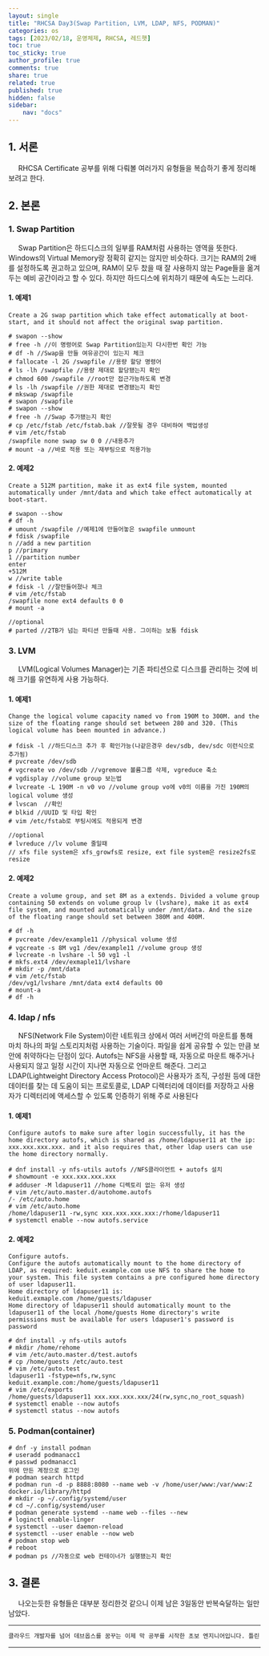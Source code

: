 ```yaml
---
layout: single
title: "RHCSA Day3(Swap Partition, LVM, LDAP, NFS, PODMAN)"
categories: os
tags: [2023/02/18, 운영체제, RHCSA, 레드햇]
toc: true
toc_sticky: true
author_profile: true
comments: true
share: true
related: true
published: true
hidden: false
sidebar: 
    nav: "docs"
---
```


## 1. 서론  

&nbsp;&nbsp;&nbsp;&nbsp; RHCSA Certificate 공부를 위해 다뤄볼 여러가지 유형들을 복습하기 좋게 정리해보려고 한다.

## 2. 본론  

### 1. Swap Partition

&nbsp;&nbsp;&nbsp;&nbsp; Swap Partition은 하드디스크의 일부를 RAM처럼 사용하는 영역을 뜻한다. Windows의 Virtual Memory랑 정확히 같지는 않지만 비슷하다. 크기는 RAM의 2배를 설정하도록 권고하고 있으며, RAM이 모두 찼을 때 잘 사용하지 않는 Page들을 옮겨두는 예비 공간이라고 할 수 있다. 하지만 하드디스에 위치하기 때문에 속도는 느리다.

#### 1. 예제1

```
Create a 2G swap partition which take effect automatically at boot-start, and it should not affect the original swap partition.
```

```
# swapon --show
# free -h //이 명령어로 Swap Partition있는지 다시한번 확인 가능
# df -h //Swap을 만들 여유공간이 있는지 체크
# fallocate -l 2G /swapfile //용량 할당 명령어
# ls -lh /swapfile //용량 제대로 할당됐는지 확인
# chmod 600 /swapfile //root만 접근가능하도록 변경
# ls -lh /swapfile //권한 제대로 변경됐는지 확인
# mkswap /swapfile
# swapon /swapfile
# swapon --show
# free -h //Swap 추가됐는지 확인
# cp /etc/fstab /etc/fstab.bak //잘못될 경우 대비하여 백업생성
# vim /etc/fstab
/swapfile none swap sw 0 0 //내용추가
# mount -a //바로 적용 또는 재부팅으로 적용가능
```

#### 2. 예제2

```
Create a 512M partition, make it as ext4 file system, mounted automatically under /mnt/data and which take effect automatically at boot-start.
```

```
# swapon --show
# df -h
# umount /swapfile //예제1에 만들어놓은 swapfile unmount
# fdisk /swapfile 
n //add a new partition
p //primary
1 //partition number
enter
+512M
w //write table 
# fdisk -l //잘만들어졌나 체크
# vim /etc/fstab
/swapfile none ext4 defaults 0 0
# mount -a
```

```
//optional
# parted //2TB가 넘는 파티션 만들때 사용. 그이하는 보통 fdisk
```

### 3. LVM

&nbsp;&nbsp;&nbsp;&nbsp; LVM(Logical Volumes Manager)는 기존 파티션으로 디스크를 관리하는 것에 비해 크기를 유연하게 사용 가능하다.

#### 1. 예제1

```
Change the logical volume capacity named vo from 190M to 300M. and the size of the floating range should set between 280 and 320. (This logical volume has been mounted in advance.)
```

```
# fdisk -l //하드디스크 추가 후 확인가능(나같은경우 dev/sdb, dev/sdc 이런식으로 추가됨)
# pvcreate /dev/sdb
# vgcreate vo /dev/sdb //vgremove 볼륨그룹 삭제, vgreduce 축소
# vgdisplay //volume group 보는법
# lvcreate -L 190M -n v0 vo //volume group vo에 v0의 이름을 가진 190M의 logical volume 생성
# lvscan  //확인
# blkid //UUID 및 타입 확인
# vim /etc/fstab로 부팅시에도 적용되게 변경 
```

```
//optional
# lvreduce //lv volume 줄일때
// xfs file system은 xfs_growfs로 resize, ext file system은 resize2fs로 resize
```

#### 2. 예제2

```
Create a volume group, and set 8M as a extends. Divided a volume group containing 50 extends on volume group lv (lvshare), make it as ext4 file system, and mounted automatically under /mnt/data. And the size of the floating range should set between 380M and 400M.
```

```
# df -h
# pvcreate /dev/example11 //physical volume 생성
# vgcreate -s 8M vg1 /dev/example11 //volume group 생성
# lvcreate -n lvshare -l 50 vg1 -l 
# mkfs.ext4 /dev/exmaple11/lvshare
# mkdir -p /mnt/data
# vim /etc/fstab
/dev/vg1/lvshare /mnt/data ext4 defaults 00
# mount-a
# df -h
```

### 4. ldap / nfs

&nbsp;&nbsp;&nbsp;&nbsp; NFS(Network File System)이란 네트워크 상에서 여러 서버간의 마운트를 통해 마치 하나의 파일 스토리지처럼 사용하는 기술이다. 파일을 쉽게 공유할 수 있는 만큼 보안에 취약하다는 단점이 있다. Autofs는 NFS을 사용할 때, 자동으로 마운트 해주거나 사용되지 않고 일정 시간이 지나면 자동으로 언마운트 해준다. 그리고 LDAP(Lightweight Directory Access Protocol)은 사용자가 조직, 구성원 등에 대한 데이터를 찾는 데 도움이 되는 프로토콜로, LDAP 디렉터리에 데이터를 저장하고 사용자가 디렉터리에 액세스할 수 있도록 인증하기 위해 주로 사용된다

#### 1. 예제1

```
Configure autofs to make sure after login successfully, it has the home directory autofs, which is shared as /home/ldapuser11 at the ip: xxx.xxx.xxx.xxx. and it also requires that, other ldap users can use the home directory normally.
```

```
# dnf install -y nfs-utils autofs //NFS클라이언트 + autofs 설치
# showmount -e xxx.xxx.xxx.xxx 
# adduser -M ldapuser11 //home 디렉토리 없는 유저 생성
# vim /etc/auto.master.d/autohome.autofs
/- /etc/auto.home
# vim /etc/auto.home
/home/ldapuser11 -rw,sync xxx.xxx.xxx.xxx:/rhome/ldapuser11
# systemctl enable --now autofs.service
```

#### 2. 예제2

```
Configure autofs.
Configure the autofs automatically mount to the home directory of LDAP, as required: keduit.example.com use NFS to share the home to your system. This file system contains a pre configured home directory of user ldapuser11.
Home directory of ldapuser11 is:
keduit.exmaple.com /home/guests/ldapuser
Home directory of ldapuser11 should automatically mount to the ldapuser11 of the local /home/guests Home directory's write permissions must be available for users ldapuser1's password is password
```

```
# dnf install -y nfs-utils autofs 
# mkdir /home/rehome
# vim /etc/auto.master.d/test.autofs
# cp /home/guests /etc/auto.test
# vim /etc/auto.test
ldapuser11 -fstype=nfs,rw,sync keduit.example.com:/home/guests/ldapuser11
# vim /etc/exports
/home/guests/ldapuser11 xxx.xxx.xxx.xxx/24(rw,sync,no_root_squash)
# systemctl enable --now autofs
# systemctl status --now autofs
```

### 5. Podman(container)

```
# dnf -y install podman
# useradd podmanacc1
# passwd podmanacc1
위에 만든 계정으로 로그인
# podman search httpd
# podman run -d -p 8888:8080 --name web -v /home/user/www:/var/www:Z docker.io/library/httpd
# mkdir -p ~/.config/systemd/user
# cd ~/.config/systemd/user
# podman generate systemd --name web --files --new
# loginctl enable-linger
# systemctl --user daemon-reload
# systemctl --user enable --now web
# podman stop web
# reboot
# podman ps //자동으로 web 컨테이너가 실행됐는지 확인
```

## 3. 결론  

&nbsp;&nbsp;&nbsp;&nbsp; 나오는듯한 유형들은 대부분 정리한것 같으니 이제 남은 3일동안 반복숙달하는 일만 남았다.

---

```bash
클라우드 개발자를 넘어 데브옵스를 꿈꾸는 이제 막 공부를 시작한 초보 엔지니어입니다. 틀린 점이 있으면 친절하게 댓글 부탁드립니다. :)
```

---
